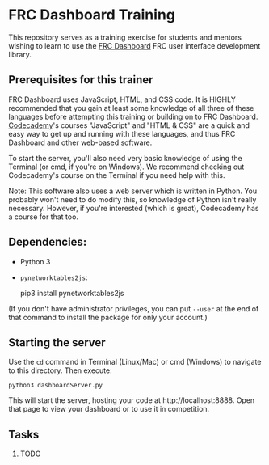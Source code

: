 # FRC Dashboard Training
This repository serves as a training exercise for students and mentors wishing to learn to use the [FRC Dashboard](https://github.com/FRCDashboard/FRCDashboard) FRC user interface development library.

## Prerequisites for this trainer
FRC Dashboard uses JavaScript, HTML, and CSS code. It is HIGHLY recommended that you gain at least some knowledge of all three of these languages before attempting this training or building on to FRC Dashboard. [Codecademy](https://codecademy.com)'s courses "JavaScript" and "HTML & CSS" are a quick and easy way to get up and running with these languages, and thus FRC Dashboard and other web-based software.

To start the server, you'll also need very basic knowledge of using the Terminal (or cmd, if you're on Windows). We recommend checking out Codecademy's course on the Terminal if you need help with this.

Note: This software also uses a web server which is written in Python. You probably won't need to do modify this, so knowledge of Python isn't really necessary. However, if you're interested (which is great), Codecademy has a course for that too.

## Dependencies:
* Python 3
* `pynetworktables2js`:

    pip3 install pynetworktables2js

(If you don't have administrator privileges, you can put `--user` at the end of that command to install the package for only your account.)

## Starting the server
Use the `cd` command in Terminal (Linux/Mac) or cmd (Windows) to navigate to this directory. Then execute:

    python3 dashboardServer.py

This will start the server, hosting your code at http://localhost:8888. Open that page to view your dashboard or to use it in competition.

## Tasks
1. TODO